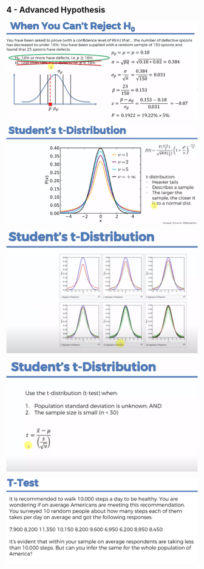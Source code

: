 ## 4 - Advanced Hypothesis

[![](https://github.com/Zurezh/StatisticsForBusinessAnalytics/blob/master/4%20-%20Advanced%20Hypothesis/Images/01WhenYouCantRejectH0.PNG)](https://github.com/Zurezh/StatisticsForBusinessAnalytics/blob/master/4%20-%20Advanced%20Hypothesis/Images/01WhenYouCantRejectH0.PNG)

[![](https://github.com/Zurezh/StatisticsForBusinessAnalytics/blob/master/4%20-%20Advanced%20Hypothesis/Images/02StudentDistribution.PNG)](https://github.com/Zurezh/StatisticsForBusinessAnalytics/blob/master/4%20-%20Advanced%20Hypothesis/Images/02StudentDistribution.PNG)

[![](https://github.com/Zurezh/StatisticsForBusinessAnalytics/blob/master/4%20-%20Advanced%20Hypothesis/Images/03StudentDistribution.PNG)](https://github.com/Zurezh/StatisticsForBusinessAnalytics/blob/master/4%20-%20Advanced%20Hypothesis/Images/03StudentDistribution.PNG)

[![](https://github.com/Zurezh/StatisticsForBusinessAnalytics/blob/master/4%20-%20Advanced%20Hypothesis/Images/04StudentsTDistribution.PNG)](https://github.com/Zurezh/StatisticsForBusinessAnalytics/blob/master/4%20-%20Advanced%20Hypothesis/Images/04StudentsTDistribution.PNG)

[![](https://github.com/Zurezh/StatisticsForBusinessAnalytics/blob/master/4%20-%20Advanced%20Hypothesis/Images/05TTestChallenge.PNG)](https://github.com/Zurezh/StatisticsForBusinessAnalytics/blob/master/4%20-%20Advanced%20Hypothesis/Images/05TTestChallenge.PNG)
